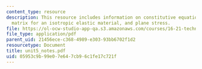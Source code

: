```yaml
---
content_type: resource
description: This resource includes information on constitutive equations, compliance
  matrix for an isotropic elastic material, and plane stress.
file: https://ol-ocw-studio-app-qa.s3.amazonaws.com/courses/16-21-techniques-for-structural-analysis-and-design-spring-2005/05953c9b99e07e647cb96c1fe17c721f_unit5_notes.pdf
file_type: application/pdf
parent_uid: 21456ece-c368-4989-e303-93bb6702f1d2
resourcetype: Document
title: unit5_notes.pdf
uid: 05953c9b-99e0-7e64-7cb9-6c1fe17c721f
---
```

